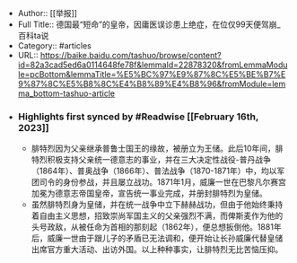 - Author:: [[举报]]
- Full Title:: 德国最“短命”的皇帝，因庸医误诊患上绝症，在位仅99天便驾崩_百科ta说
- Category:: #articles
- URL:: https://baike.baidu.com/tashuo/browse/content?id=82a3cad5ed6a0114648fe78f&lemmaId=22878320&fromLemmaModule=pcBottom&lemmaTitle=%E5%BC%97%E9%87%8C%E5%BE%B7%E9%87%8C%E5%B8%8C%E4%B8%89%E4%B8%96&fromModule=lemma_bottom-tashuo-article
- ### Highlights first synced by #Readwise [[February 16th, 2023]]
    - 腓特烈因为父亲继承普鲁士国王的缘故，被册立为王储。此后10年间，腓特烈积极支持父亲统一德意志的事业，并在三大决定性战役-普丹战争（1864年）、普奥战争（1866年）、普法战争（1870-1871年）中，均以军团司令的身份参战，并且屡立战功。1871年1月，威廉一世在巴黎凡尔赛宫加冕为德意志帝国皇帝，宣告统一事业完成，并册封腓特烈为皇储。
    - 虽然腓特烈身为皇储，并在统一战争中立下赫赫战功，但由于他始终秉持着自由主义思想，招致崇尚军国主义的父亲强烈不满，而俾斯麦作为他的头号政敌，从被任命为首相的那刻起（1862年），便总想扳倒他。1881年后，威廉一世由于跟儿子的矛盾已无法调和，便开始让长孙威廉代替皇储出席官方重大活动、出访外国。以上种种事实，让腓特烈无比苦恼压抑。
